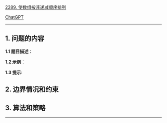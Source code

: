 [2289. 使数组按非递减顺序排列](https://leetcode.cn/problems/steps-to-make-array-non-decreasing)

[ChatGPT](chat.openai.com)

---

## 1. 问题的内容
**1.1 题目描述**：

**1.2 示例**：

**1.3 提示**:

## 2. 边界情况和约束


## 3. 算法和策略

---

